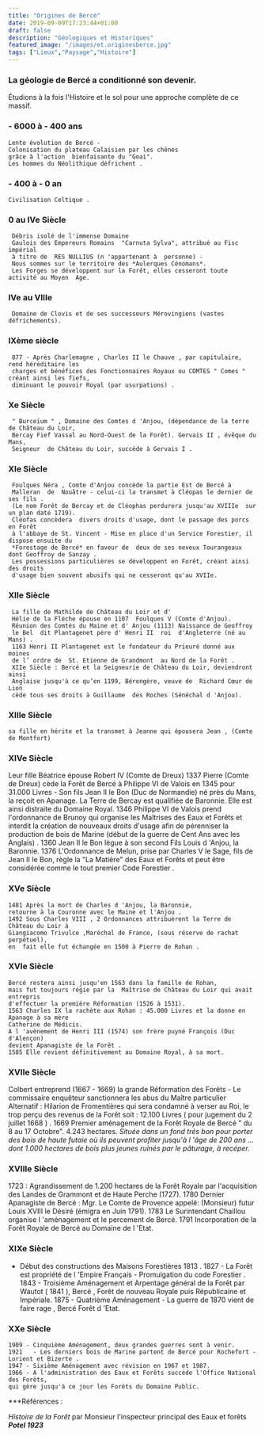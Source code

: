 ```yaml
---
title: "Origines de Bercé"
date: 2019-09-09T17:23:44+01:00
draft: false
description: "Géologiques et Historiques"
featured_image: "/images/et.originesberce.jpg"
tags: ["Lieux","Paysage","Histoire"]
---
```


### La géologie de Bercé a conditionné son devenir.

Étudions à la fois l'Histoire et le sol pour une approche complète de ce massif.


  ### - 6000 à - 400 ans  ###
  
    Lente évolution de Bercé -
    Colonisation du plateau Calaisien par les chênes 
    grâce à l'action  bienfaisante du "Geai".
    Les hommes du Néolithique défrichent .
    
  ### - 400 à - 0 an ###
  
    Civilisation Celtique .   
    
   ### 0 au IVe Siècle  ###
   
     Débris isolé de l'immense Domaine 
     Gaulois des Empereurs Romains  "Carnuta Sylva", attribué au Fisc impérial 
     à titre de  RES NULLIUS (n 'appartenant à  personne) -
     Nous sommes sur le territoire des *Aulerques Cénomans*.
     Les Forges se développent sur la Forêt, elles cesseront toute activité au Moyen  Age.
     
   ### IVe au VIIIe ###
   
     Domaine de Clovis et de ses successeurs Mérovingiens (vastes défrichements).
     
   ### IXème siècle ###
   
     877 - Après Charlemagne , Charles II le Chauve , par capitulaire, rend héréditaire les
     charges et bénéfices des Fonctionnaires Royaux ou COMTES " Comes " créant ainsi les fiefs,
     diminuant le pouvoir Royal (par usurpations) .
     
   ### Xe Siècle ###
   
     " Burceïum " , Domaine des Comtes d 'Anjou, (dépendance de la terre de Château du Loir,
     Bercay Fief Vassal au Nord-Ouest de la Forêt). Gervais II , évêque du Mans, 
     Seigneur  de Château du Loir, succède à Gervais I . 
      
   ### XIe Siècle  ###
   
     Foulques Néra , Comte d'Anjou concède la partie Est de Bercé à
     Malleran  de  Nouâtre - celui-ci la transmet à Cléopas le dernier de ses fils .
     (Le nom Forêt de Bercay et de Cléophas perdurera jusqu'au XVIIIe  sur un plan daté 1719).
     Cléofas concèdera  divers droits d'usage, dont le passage des porcs en Forêt
     à l'abbaye de St. Vincent - Mise en place d'un Service Forestier, il dispose ensuite du 
     *Forestage de Bercé* en faveur de  deux de ses neveux Tourangeaux dont Geoffroy de Sanzay .
     Les possessions particulières se développent en Forêt, créant ainsi des droits 
     d'usage bien souvent abusifs qui ne cesseront qu'au XVIIe. 
     
   ### XIIe Siècle  ### 
   
     La fille de Mathilde de Château du Loir et d' 
     Hélie de la Flèche épouse en 1107  Foulques V (Comte d'Anjou).
     Réunion des Comtés du Maine et d' Anjou (1113) Naissance de Geoffroy 
     le Bel  dit Plantagenet père d' Henri II  roi  d'Angleterre (né au Mans) .
     1163 Henri II Plantagenet est le fondateur du Prieuré donné aux moines 
     de l’ ordre de  St. Etienne de Grandmont  au Nord de la Forêt .  
     XIIe Siècle : Bercé et la Seigneurie de Château du Loir, deviendront ainsi
     Anglaise jusqu'à ce qu’en 1199, Bérengère, veuve de  Richard Cœur de Lion 
     cède tous ses droits à Guillaume  des Roches (Sénéchal d 'Anjou).
     
    
   ### XIIIe Siècle  ### 
  
    sa fille en hérite et la transmet à Jeanne qui épousera Jean , (Comte de Montfort)
   
    
   ### XIVe Siècle ###
   
   Leur fille Béatrice épouse Robert IV (Comte de Dreux) 1337 Pierre (Comte de Dreux)
    cède la Forêt de Bercé à Philippe VI de Valois en 1345 pour 31.000 Livres - 
    Son fils Jean II le Bon (Duc de Normandie) né près du Mans, la  reçoit en Apanage.
    La Terre de Bercay est qualifiée de Baronnie. Elle est ainsi distraite du  Domaine Royal.
   1346 Philippe VI de Valois prend l'ordonnance de Brunoy qui organise les Maîtrises 
   des  Eaux et Forêts et interdit la création de nouveaux droits d'usage 
   afin de pérenniser la  production de bois de Marine (début de la guerre de Cent Ans avec les Anglais) .
   1360 Jean II le Bon lègue à son second Fils Louis d 'Anjou, la Baronnie.
   1376 L'Ordonnance de Melun, prise par Charles V le Sage, fils de Jean II le Bon,
   règle la "La Matière" des Eaux et Forêts et peut être considérée comme le tout premier Code Forestier .
   
   ### XVe Siècle   ###
   
    1481 Après la mort de Charles d 'Anjou, la Baronnie,
    retourne à la Couronne avec le Maine et l'Anjou .
    1492 Sous Charles VIII , 2 Ordonnances attribuèrent la Terre de Château du Loir à 
    Giangiacomo Trivulce ,Maréchal de France, (sous réserve de rachat perpétuel), 
    en  fait elle fut échangée en 1500 à Pierre de Rohan .
    
   ### XVIe  Siècle ###
   
    Bercé restera ainsi jusqu'en 1563 dans la famille de Rohan, 
    mais fut toujours régie par la  Maîtrise de Château du Loir qui avait entrepris
    d'effectuer la première Réformation (1526 à 1531).
    1563 Charles IX la rachète aux Rohan : 45.000 Livres et la donne en Apanage à sa mère
    Catherine de Médicis.  
    A l 'avènement de Henri III (1574) son frère puyné François (Duc d'Alençon)
    devient Apanagiste de la Forêt . 
    1585 Elle revient définitivement au Domaine Royal, à sa mort. 
    
   ### XVIIe Siècle ###
   
   Colbert entreprend (1667 - 1669) la grande Réformation des Forêts
    - Le commissaire enquêteur sanctionnera les abus du Maître particulier Alternatif : 
    Hilarion de  Fromentières qui sera condamné à verser au Roi, le trop perçu des 
    revenus de la Forêt soit : 12.100 Livres ( pour jugement du 2 juillet  1668 ) .
    1669 Premier aménagement de la Forêt Royale de Bercé " du 8 au 17 Octobre".
    4.243 hectares.  *Située dans un fond très bon pour porter  des bois de haute 
    futaie où ils peuvent profiter  jusqu'à l 'âge de 200 ans ... dont 1.000 hectares
    de bois plus jeunes ruinés par le pâturage,  à recéper.*
    
   ### XVIIIe Siècle ###
   
   1723 : Agrandissement de 1.200 hectares de la Forêt Royale par 
    l'acquisition des Landes  de Grammont  et de Haute Perche (1727). 
    1780 Dernier Apanagiste de Bercé : Mgr. Le Comte de Provence appelé:
    (Monsieur)  futur  Louis XVIII  le Désiré (émigra en Juin 1791). 
    1783 Le Surintendant Chaillou organise l 'aménagement et le percement de Bercé.
    1791 Incorporation de la Forêt Royale de Bercé au Domaine de l 'Etat.
    
  ###  XIXe Siècle ###
  
  - Début des constructions des Maisons Forestières 1813 .
    1827 - La Forêt est propriété de l 'Empire Français - Promulgation du code Forestier .
    1843 - Troisième Aménagement et Arpentage général de la Forêt par Wautot ( 1841 ),
    Bercé , Forêt de nouveau Royale puis Républicaine et Impériale.
    1875 - Quatrième Aménagement - La guerre de 1870 vient de faire rage , Bercé Forêt d 'Etat.
    
   ### XXe Siècle ###
   
    1909 - Cinquième Aménagement, deux grandes guerres sont à venir.
    1921   - Les derniers bois de Marine partent de Bercé pour Rochefort - Lorient et Bizerte .
    1947 - Sixième Aménagement avec révision en 1967 et 1987.
    1966 - A l'administration des Eaux et Forêts succède l'Office National des Forêts, 
    qui gère jusqu'à ce jour les Forêts du Domaine Public. 

***Références : 

*Histoire de la Forêt* par Monsieur l'inspecteur principal des Eaux et forêts  ***Potel 1923***

